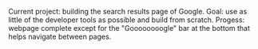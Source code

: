 Current project: building the search results page of Google.
Goal: use as little of the developer tools as possible and build from scratch.
Progess: webpage complete except for the "Goooooooogle" bar at the bottom that helps navigate between pages.